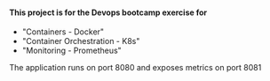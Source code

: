#### This project is for the Devops bootcamp exercise for 
- "Containers - Docker" 
- "Container Orchestration - K8s"
- "Monitoring - Prometheus" 

The application runs on port 8080 and exposes metrics on port 8081 
